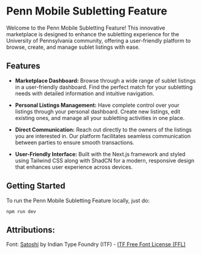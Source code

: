 # Penn Mobile Subletting Feature

Welcome to the Penn Mobile Subletting Feature! This innovative marketplace is designed to enhance the subletting experience for the University of Pennsylvania community, offering a user-friendly platform to browse, create, and manage sublet listings with ease.

## Features

- **Marketplace Dashboard:** Browse through a wide range of sublet listings in a user-friendly dashboard. Find the perfect match for your subletting needs with detailed information and intuitive navigation.

- **Personal Listings Management:** Have complete control over your listings through your personal dashboard. Create new listings, edit existing ones, and manage all your subletting activities in one place.

- **Direct Communication:** Reach out directly to the owners of the listings you are interested in. Our platform facilitates seamless communication between parties to ensure smooth transactions.

- **User-Friendly Interface:** Built with the Next.js framework and styled using Tailwind CSS along with ShadCN for a modern, responsive design that enhances user experience across devices.

## Getting Started

To run the Penn Mobile Subletting Feature locally, just do:

`npm run dev`


## Attributions:

Font: [Satoshi](https://www.fontshare.com/fonts/satoshi) by Indian Type Foundry (ITF) - [ITF Free Font License (FFL)](https://www.fontshare.com/licenses/itf-free-font-license)
